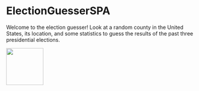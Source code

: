 # ElectionGuesserSPA
Welcome to the election guesser! Look at a random county in the United States, its location, and some statistics to guess the results of the past three presidential elections. 

<img src="https://i.imgur.com/Sx1rhKE.png" width="100" height="100">
